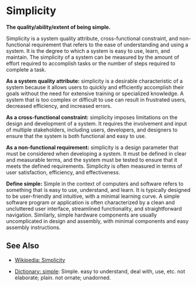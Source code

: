 # Simplicity

**The quality/ability/extent of being simple.**

<span data-chatgpt-prompt="explain simplicity (system quality attribute, non-functional requirement, cross-functional constraint)">

Simplicity is a system quality attribute, cross-functional constraint, and non-functional requirement that refers to the ease of understanding and using a system. It is the degree to which a system is easy to use, learn, and maintain. The simplicity of a system can be measured by the amount of effort required to accomplish tasks or the number of steps required to complete a task.

**As a system quality attribute:** simplicity is a desirable characteristic of a system because it allows users to quickly and efficiently accomplish their goals without the need for extensive training or specialized knowledge. A system that is too complex or difficult to use can result in frustrated users, decreased efficiency, and increased errors.

**As a cross-functional constraint:** simplicity imposes limitations on the design and development of a system. It requires the involvement and input of multiple stakeholders, including users, developers, and designers to ensure that the system is both functional and easy to use.

**As a non-functional requirement:** simplicity is a design parameter that must be considered when developing a system. It must be defined in clear and measurable terms, and the system must be tested to ensure that it meets the defined requirements. Simplicity is often measured in terms of user satisfaction, efficiency, and effectiveness.

</span>

**Define simple:** <span data-chatgpt-prompt="define simple (computers and software)">Simple in the context of computers and software refers to something that is easy to use, understand, and learn. It is typically designed to be user-friendly and intuitive, with a minimal learning curve. A simple software program or application is often characterized by a clean and uncluttered user interface, streamlined functionality, and straightforward navigation. Similarly, simple hardware components are usually uncomplicated in design and assembly, with minimal components and easy assembly instructions. 
## See Also

* [Wikipedia: Simplicity](https://wikipedia.org/wiki/Simplicity)

* [Dictionary: simple](https://www.dictionary.com/browse/simple): Simple. easy to understand, deal with, use, etc. not elaborate; plain. not ornate; unadorned.
